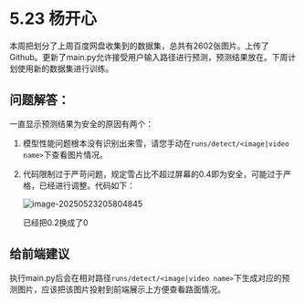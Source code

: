 # 5.23 杨开心
本周把划分了上周百度网盘收集到的数据集，总共有2602张图片。上传了Github。更新了main.py允许接受用户输入路径进行预测，预测结果放在。下周计划使用新的数据集进行训练。

## 问题解答：

一直显示预测结果为安全的原因有两个：

1. 模型性能问题根本没有识别出来雪，请您手动在`runs/detect/<image|video name>`下查看图片情况。

2. 代码限制过于严苛问题，规定雪占比不超过屏幕的0.4即为安全，可能过于严格，已经进行调整。代码如下：

   ![image-20250523205804845](C:/Users/19707/AppData/Roaming/Typora/typora-user-images/image-20250523205804845.png)

   已经把0.2换成了0



## 给前端建议

执行main.py后会在相对路径`runs/detect/<image|video name>`下生成对应的预测图片，应该把该图片投射到前端展示上方便查看路面情况。